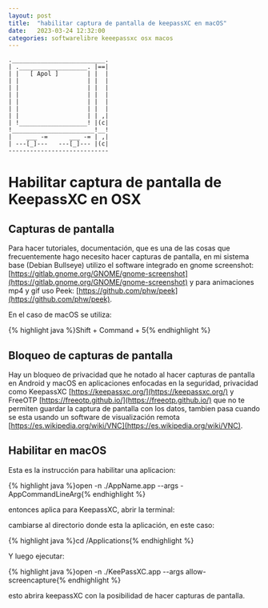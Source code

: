 ```yaml
---
layout: post
title:  "habilitar captura de pantalla de keepassXC en macOS"
date:   2023-03-24 12:32:00
categories: softwarelibre keeepassxc osx macos
---
```


    .__________________________.
    | .___________________. |==|
    | |   [ Apol ]        | |  |
    | |                   | |  |
    | |                   | |  |
    | |                   | |  |
    | |                   | |  |
    | |                   | |  |
    | |                   | | ,|
    | !___________________! |(c|
    !_______________________!__!
    |    ___ -=      ___ -= | ,|
    | ---[_]---   ---[_]--- |(c|
    ---------------------------- 

# Habilitar captura de pantalla de KeepassXC en OSX

## Capturas de pantalla

Para hacer tutoriales, documentación, que es una de las cosas que frecuentemente hago necesito hacer capturas de pantalla, en mi sistema base (Debian Bullseye) utilizo el software integrado en gnome screenshot: [https://gitlab.gnome.org/GNOME/gnome-screenshot](https://gitlab.gnome.org/GNOME/gnome-screenshot) y para animaciones mp4 y gif uso Peek: [https://github.com/phw/peek](https://github.com/phw/peek).

En el caso de macOS se utiliza:

{% highlight java %}Shift +  Command + 5{% endhighlight %}

## Bloqueo de capturas de pantalla

Hay un bloqueo de privacidad que he notado al hacer capturas de pantalla en Android y macOS en aplicaciones enfocadas en la seguridad, privacidad como KeepassXC [https://keepassxc.org/](https://keepassxc.org/) y FreeOTP [https://freeotp.github.io/](https://freeotp.github.io/) que no te permiten guardar la captura de pantalla con los datos, tambien pasa cuando se esta usando un software de visualización remota [https://es.wikipedia.org/wiki/VNC](https://es.wikipedia.org/wiki/VNC). 

## Habilitar en macOS

Esta es la instrucción para habilitar una aplicacion:

{% highlight java %}open -n ./AppName.app --args -AppCommandLineArg{% endhighlight %}

entonces aplica para KeepassXC, abrir la terminal:

cambiarse al directorio donde esta la aplicación, en este caso: 

{% highlight java %}cd /Applications{% endhighlight %}

Y luego ejecutar:

{% highlight java %}open -n ./KeePassXC.app --args allow-screencapture{% endhighlight %}

esto abrira keepassXC con la posibilidad de hacer capturas de pantalla.



